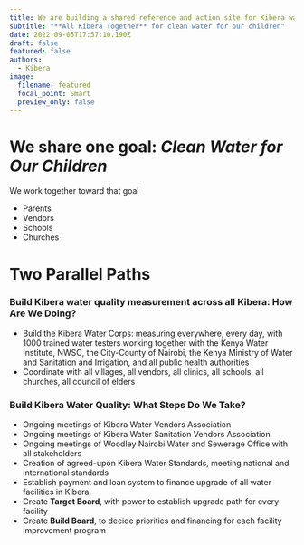 ```yaml
---
title: We are building a shared reference and action site for Kibera water standards
subtitle: "**All Kibera Together** for clean water for our children"
date: 2022-09-05T17:57:10.190Z
draft: false
featured: false
authors:
  - Kibera
image:
  filename: featured
  focal_point: Smart
  preview_only: false
---
```

# We share one goal: ***Clean Water for Our Children***

We work together toward that goal
- Parents
- Vendors
- Schools
- Churches

# Two Parallel Paths

### Build Kibera water quality measurement across all Kibera: How Are We Doing?

* Build the Kibera Water Corps: measuring everywhere, every day, with 1000 trained water testers working together with the Kenya Water Institute, NWSC, the City-County of Nairobi, the Kenya Ministry of Water and Sanitation and Irrigation, and all public health authorities
* Coordinate with all villages, all vendors, all clinics, all schools, all churches, all council of elders

### Build Kibera Water Quality: What Steps Do We Take?

* Ongoing meetings of Kibera Water Vendors Association
* Ongoing meetings of Kibera Water Sanitation Vendors Association
* Ongoing meetings of Woodley Nairobi Water and Sewerage Office with all stakeholders
* Creation of agreed-upon Kibera Water Standards, meeting national and international standards
* Establish payment and loan system to finance upgrade of all water facilities in Kibera. 
* Create **Target Board**, with power to establish upgrade path for every facility
* Create  **Build Board**, to decide priorities and financing for each facility improvement program
